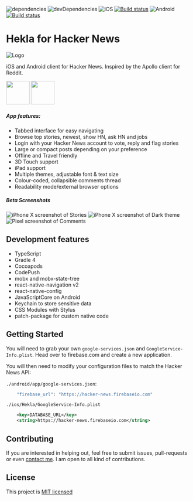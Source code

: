 ![dependencies](https://img.shields.io/david/birkir/hekla.svg) ![devDependencies](https://img.shields.io/david/dev/birkir/hekla.svg) 
![iOS](https://i.imgur.com/iKS60zc.png) [![Build status](https://build.appcenter.ms/v0.1/apps/7122aa1e-d794-4c37-b8d3-800cb455b694/branches/master/badge)](https://appcenter.ms)
![Android](https://i.imgur.com/DBQqqX3.png) [![Build status](https://build.appcenter.ms/v0.1/apps/f99344c4-99b2-467b-a9c0-6f73ded73240/branches/master/badge)](https://appcenter.ms)

# Hekla for Hacker News

![Logo](./assets/android/mipmap-xxxhdpi/ic_launcher.png)

iOS and Android client for Hacker News. Inspired by the Apollo client for Reddit.

[<img src="http://pluspng.com/img-png/get-it-on-google-play-badge-png-open-2000.png" height="64">](https://play.google.com/store/apps/details?id=is.pipe.hekla) [<img src="https://devimages-cdn.apple.com/app-store/marketing/guidelines/images/badge-example-alternate_2x.png" height="64">](https://itunes.apple.com/us/app/hekla/id1405096983?mt=8)

##### App features:

 - Tabbed interface for easy navigating
 - Browse top stories, newest, show HN, ask HN and jobs
 - Login with your Hacker News account to vote, reply and flag stories
 - Large or compact posts depending on your preference
 - Offline and Travel friendly
 - 3D Touch support
 - iPad support
 - Multiple themes, adjustable font & text size
 - Colour-coded, collapsible comments thread
 - Readability mode/external browser options

##### Beta Screenshots

![iPhone X screenshot of Stories](./assets/screenshots/iphone-x/stories-320w.png) ![iPhone X screenshot of Dark theme](./assets/screenshots/iphone-x/theme-black-320w.png) ![Pixel screenshot of Comments](./assets/screenshots/pixel/comments-320w.png)


## Development features
 - TypeScript
 - Gradle 4
 - Cocoapods
 - CodePush
 - mobx and mobx-state-tree
 - react-native-navigation v2
 - react-native-config
 - JavaScriptCore on Android
 - Keychain to store sensitive data
 - CSS Modules with Stylus
 - patch-package for custom native code

## Getting Started

You will need to grab your own `google-services.json` and `GoogleService-Info.plist`. Head over to firebase.com and create a new application.

You will then need to modify your configuration files to match the Hacker News API:

`./android/app/google-services.json`:
```js
    "firebase_url": "https://hacker-news.firebaseio.com"
```

`./ios/Hekla/GoogleService-Info.plist`
```xml
	<key>DATABASE_URL</key>
	<string>https://hacker-news.firebaseio.com</string>
```

## Contributing

If you are interested in helping out, feel free to submit issues, pull-requests or even [contact me](mailto:birkir.gudjonsson@gmail.com). I am open to all kind of contributions.

## License

This project is [MIT licensed](/LICENSE.md)

